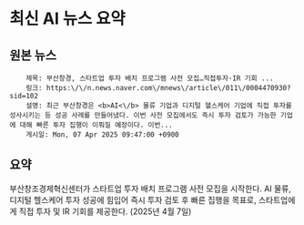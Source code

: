 # 최신 AI 뉴스 요약

## 원본 뉴스
		제목: 부산창경, 스타트업 투자 배치 프로그램 사전 모집…직접투자·IR 기회 ...
		링크: https:\/\/n.news.naver.com\/mnews\/article\/011\/0004470930?sid=102
		설명: 최근 부산창경은 <b>AI<\/b> 물류 기업과 디지털 헬스케어 기업에 직접 투자를 성사시키는 등 성공 사례를 만들어냈다. 이번 사전 모집에서도 즉시 투자 검토가 가능한 기업에 대해 빠른 투자 집행이 이뤄질 예정이다. 이번... 
		게시일: Mon, 07 Apr 2025 09:47:00 +0900


## 요약
부산창조경제혁신센터가 스타트업 투자 배치 프로그램 사전 모집을 시작한다. AI 물류, 디지털 헬스케어 투자 성공에 힘입어 즉시 투자 검토 후 빠른 집행을 목표로, 스타트업에게 직접 투자 및 IR 기회를 제공한다. (2025년 4월 7일)
